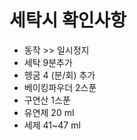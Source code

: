 # 세탁시 확인사항

* 동작 >> 일시정지
* 세탁 9분추가
* 헹굼 4 (분/회) 추가
* 베이킹파우더 2스푼
* 구연산 1스푼
* 유연제 20 ml
* 세제 41~47 ml
